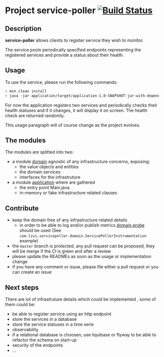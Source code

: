 # Project service-poller [![Build Status](https://travis-ci.org/stemlaur/service-poller.svg?branch=master)](https://travis-ci.org/stemlaur/service-poller)

## Description
**service-poller** allows clients to register service they wish to monitor.

The service pools periodically specified endpoints representing the registered services
and provide a status about their health.

## Usage
To use the service, please run the following commands:

```bash
> mvn clean install
> java -jar application/target/application-1.0-SNAPSHOT-jar-with-dependencies.jar
```

For now the application registers two services and periodically checks their health statuses
and if it changes, it will display it on screen. The health check are returned randomly.

This usage paragraph will of course change as the project evolves.

## The modules
The modules are splitted into two:

 - a module [domain](./domain/README.md) agnostic of any infrastructure concerns, exposing:
    - the value objects and entities
    - the domain services
    - interfaces for the infrastruture
 - a module [application](./application/README.md) where are gathered 
    - the entry point Main.java 
    - in-memory or fake infrastructure related classes
 
 ## Contribute
 
 - keep the domain free of any infrastructure related details
    - in order to be able to log and/or publish metrics [domain probe](https://martinfowler.com/articles/domain-oriented-observability.html)
     should be used (See `com.livi.servicepoller.domain.ServicePollerInstrumentation` example)
 - the `master` branch is protected, any pull request can be proposed, they will be merge if the CI is green and after a review
 - please update the READMEs as soon as the usage or implementation change
 - if you have any comment or issue, please file either a pull request or you can create an issue
 
 ## Next steps
 
 There are lot of infrastruture details which could be implemented , some of them could be:
 
 - be able to register service using an http endpoint
 - store the services in a database
 - store the service statuses in a time serie
 - observability
 - if a relational database is choosen, use liquibase or flyway to be able to refactor the schema on start-up
 - security of the endpoints
 - ... 